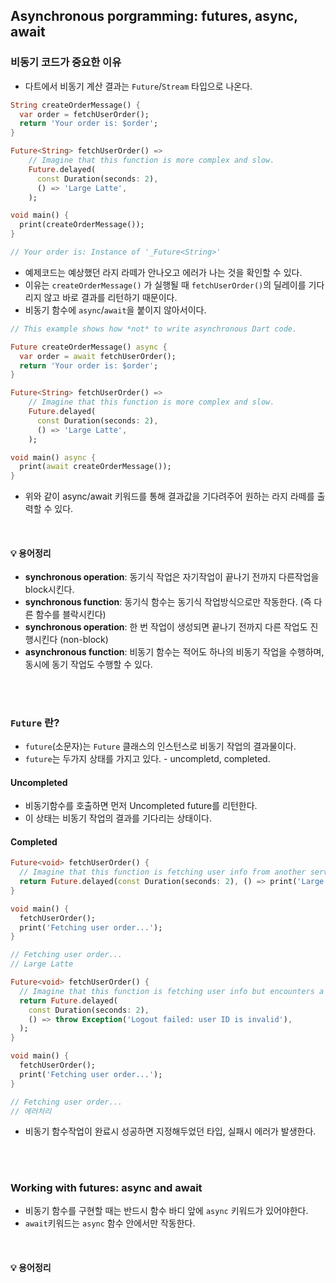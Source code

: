 
## Asynchronous porgramming: futures, async, await

### 비동기 코드가 중요한 이유
- 다트에서 비동기 계산 결과는 `Future`/`Stream` 타입으로 나온다.

```dart
String createOrderMessage() {
  var order = fetchUserOrder();
  return 'Your order is: $order';
}

Future<String> fetchUserOrder() =>
    // Imagine that this function is more complex and slow.
    Future.delayed(
      const Duration(seconds: 2),
      () => 'Large Latte',
    );

void main() {
  print(createOrderMessage());
}

// Your order is: Instance of '_Future<String>'
```
- 예제코드는 예상했던 라지 라떼가 안나오고 에러가 나는 것을 확인할 수 있다. 
- 이유는 `createOrderMessage()` 가 실행될 때 `fetchUserOrder()`의 딜레이를 기다리지 않고 바로 결과를 리턴하기 때문이다.
- 비동기 함수에 `async`/`await`을 붙이지 않아서이다. 

```dart
// This example shows how *not* to write asynchronous Dart code.

Future createOrderMessage() async {
  var order = await fetchUserOrder();
  return 'Your order is: $order';
}

Future<String> fetchUserOrder() =>
    // Imagine that this function is more complex and slow.
    Future.delayed(
      const Duration(seconds: 2),
      () => 'Large Latte',
    );

void main() async {
  print(await createOrderMessage());
}
```
- 위와 같이 async/await 키워드를 통해 결과값을 기다려주어 원하는 라지 라떼를 출력할 수 있다.

<br/>

#### 💡 용어정리
- **synchronous operation**: 동기식 작업은 자기작업이 끝나기 전까지 다른작업을 block시킨다.
- **synchronous function**: 동기식 함수는 동기식 작업방식으로만 작동한다. (즉 다른 함수를 블락시킨다) 
- **synchronous operation**: 한 번 작업이 생성되면 끝나기 전까지 다른 작업도 진행시킨다 (non-block)
- **asynchronous function**:  비동기 함수는 적어도 하나의 비동기 작업을 수행하며, 동시에 동기 작업도 수행할 수 있다.

<br/>

#

### `Future` 란?
- `future`(소문자)는 `Future` 클래스의 인스턴스로 비동기 작업의 결과물이다.
- `future`는 두가지 상태를 가지고 있다. - uncompletd, completed.

#### Uncompleted

- 비동기함수를 호출하면 먼저 Uncompleted future를 리턴한다.
- 이 상태는 비동기 작업의 결과를 기다리는 상태이다.

#### Completed
```dart
Future<void> fetchUserOrder() {
  // Imagine that this function is fetching user info from another service or database.
  return Future.delayed(const Duration(seconds: 2), () => print('Large Latte'));
}

void main() {
  fetchUserOrder();
  print('Fetching user order...');
}

// Fetching user order...
// Large Latte
```

```dart
Future<void> fetchUserOrder() {
  // Imagine that this function is fetching user info but encounters a bug.
  return Future.delayed(
    const Duration(seconds: 2),
    () => throw Exception('Logout failed: user ID is invalid'),
  );
}

void main() {
  fetchUserOrder();
  print('Fetching user order...');
}

// Fetching user order...
// 에러처리
```

- 비동기 함수작업이 완료시 성공하면 지정해두었던 타입, 실패시 에러가 발생한다.

<br/>

#

### Working with futures: async and await

- 비동기 함수를 구현할 때는 반드시 함수 바디 앞에 `async` 키워드가 있어야한다.
- `await`키워드는 `async` 함수 안에서만 작동한다.

<br/>

#### 💡 용어정리













